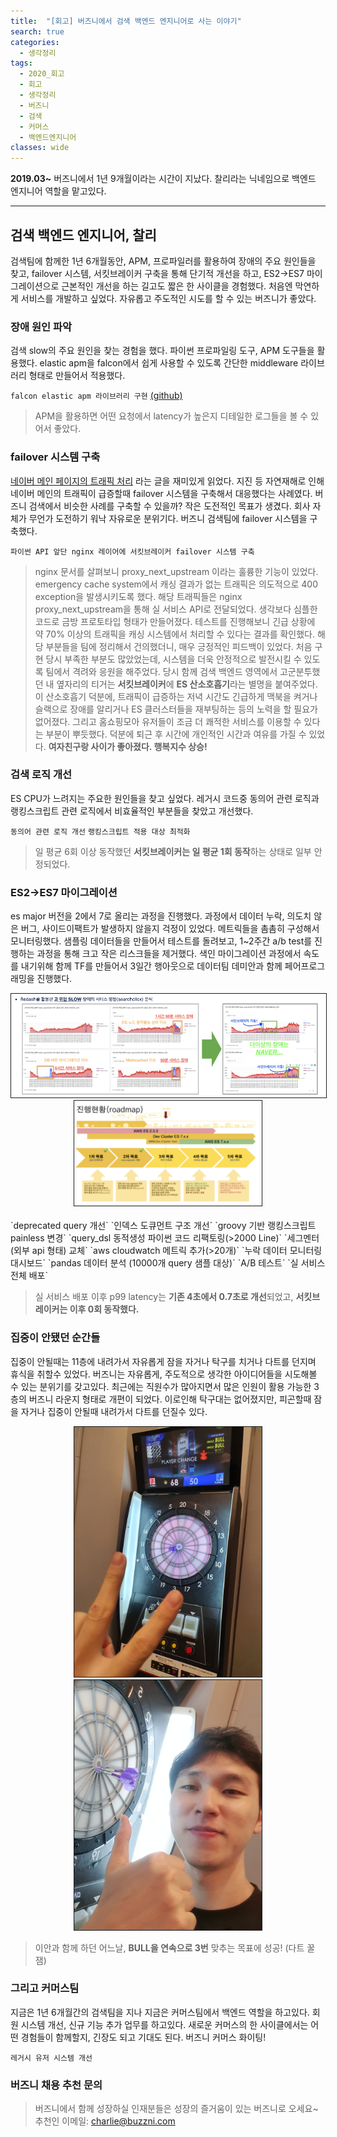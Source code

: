 ```yaml
---
title:  "[회고] 버즈니에서 검색 백엔드 엔지니어로 사는 이야기"
search: true
categories: 
  - 생각정리
tags:
  - 2020_회고
  - 회고
  - 생각정리
  - 버즈니
  - 검색
  - 커머스
  - 백엔드엔지니어
classes: wide
---
```



**2019.03~** 버즈니에서 1년 9개월이라는 시간이 지났다. 찰리라는 닉네임으로 백엔드 엔지니어 역할을 맡고있다.  
<!-- 과거 소프트웨어 마에스트로에서 인연을 맺은 저스틴의 추천으로 오랜 열정을 쏟아왔던 해킹/보안 분야를 떠나 버즈니 검색팀에 입사했다.   -->

---
<!-- 몇일 전, 경영진과의 티타임에서 저스틴과 피터가 나는 커리어에 대해 어떤 생각을 갖고있는지 생각을 물었다. -->
<!-- 나는 앞으로 어떤 길을 가야할까? 내가 바라본 버즈니는 어떤 회사였을까? 나와 버즈니는 성장했나? -->

## 검색 백엔드 엔지니어, 찰리
<!-- ### 성장에 한계가 없는 버즈니 -->

검색팀에 함께한 1년 6개월동안, APM, 프로파일러를 활용하여 장애의 주요 원인들을 찾고, failover 시스템, 서킷브레이커 구축을 통해 단기적 개선을 하고, ES2→ES7 마이그레이션으로 근본적인 개선을 하는 길고도 짧은 한 사이클을 경험했다. 처음엔 막연하게 서비스를 개발하고 싶었다. 자유롭고 주도적인 시도를 할 수 있는 버즈니가 좋았다.

### 장애 원인 파악
검색 slow의 주요 원인을 찾는 경험을 했다. 파이썬 프로파일링 도구, APM 도구들을 활용했다. elastic apm을 falcon에서 쉽게 사용할 수 있도록 간단한 middleware 라이브러리 형태로 만들어서 적용했다.  

`falcon elastic apm 라이브러리 구현` [(github)](https://github.com/eunchong/falcon-elastic-apm)

> APM을 활용하면 어떤 요청에서 latency가 높은지 디테일한 로그들을 볼 수 있어서 좋았다.

### failover 시스템 구축
[네이버 메인 페이지의 트래픽 처리](https://d2.naver.com/helloworld/6070967) 라는 글을 재미있게 읽었다. 지진 등 자연재해로 인해 네이버 메인의 트래픽이 급증할때 failover 시스템을 구축해서 대응했다는 사례였다. 버즈니 검색에서 비슷한 사례를 구축할 수 있을까? 작은 도전적인 목표가 생겼다. 회사 자체가 무언가 도전하기 워낙 자유로운 분위기다. 버즈니 검색팀에 failover 시스템을 구축했다.

`파이썬 API 앞단 nginx 레이어에 서킷브레이커 failover 시스템 구축`

> nginx 문서를 살펴보니 proxy_next_upstream 이라는 훌륭한 기능이 있었다. emergency cache system에서 캐싱 결과가 없는 트래픽은 의도적으로 400 exception을 발생시키도록 했다. 해당 트래픽들은 nginx proxy_next_upstream을 통해 실 서비스 API로 전달되었다. 생각보다 심플한 코드로 금방 프로토타입 형태가 만들어졌다. 테스트를 진행해보니 긴급 상황에 약 70% 이상의 트래픽을 캐싱 시스템에서 처리할 수 있다는 결과를 확인했다. 해당 부분들을 팀에 정리해서 건의했더니, 매우 긍정적인 피드백이 있었다. 처음 구현 당시 부족한 부분도 많았었는데, 시스템을 더욱 안정적으로 발전시킬 수 있도록 팀에서 격려와 응원을 해주었다. 당시 함께 검색 백엔드 영역에서 고군분투했던 내 옆자리의 티거는 **서킷브레이커**에 **ES 산소호흡기**라는 별명을 붙여주었다. 이 산소호흡기 덕분에, 트래픽이 급증하는 저녁 시간도 긴급하게 맥북을 켜거나 슬랙으로 장애를 알리거나 ES 클러스터들을 재부팅하는 등의 노력을 할 필요가 없어졌다. 그리고 홈쇼핑모아 유저들이 조금 더 쾌적한 서비스를 이용할 수 있다는 부분이 뿌듯했다. 덕분에 퇴근 후 시간에 개인적인 시간과 여유를 가질 수 있었다. **여자친구랑 사이가 좋아졌다. 행복지수 상승!**

### 검색 로직 개선
ES CPU가 느려지는 주요한 원인들을 찾고 싶었다. 레거시 코드중 동의어 관련 로직과 랭킹스크립트 관련 로직에서 비효율적인 부분들을 찾았고 개선했다.

`동의어 관련 로직 개선`
`랭킹스크립트 적용 대상 최적화`

> 일 평균 6회 이상 동작했던 **서킷브레이커는 일 평균 1회 동작**하는 상태로 일부 안정되었다.

### ES2→ES7 마이그레이션
es major 버전을 2에서 7로 올리는 과정을 진행했다. 과정에서 데이터 누락, 의도치 않은 버그, 사이드이팩트가 발생하지 않을지 걱정이 있었다. 메트릭들을 촘촘히 구성해서 모니터링했다. 샘플링 데이터들을 만들어서 테스트를 돌려보고, 1~2주간 a/b test를 진행하는 과정을 통해 크고 작은 리스크들을 제거했다. 색인 마이그레이션 과정에서 속도를 내기위해 함께 TF를 만들어서 3일간 행아웃으로 데이터팀 데미안과 함께 페어프로그래밍을 진행했다.

<center><img src="/assets/img/2021_buzzni/failover_system.png" style="border: 1px solid" width="510px" > <img src="/assets/img/2021_buzzni/es_migration_roadmap.png" style="border: 1px solid" width="300px" ></center>  
<br>
`deprecated query 개선` `인덱스 도큐먼트 구조 개선` `groovy 기반 랭킹스크립트 painless 변경`  
`query_dsl 동적생성 파이썬 코드 리팩토링(>2000 Line)` `세그멘터(외부 api 형태) 교체` `aws cloudwatch 메트릭 추가(>20개)`  
`누락 데이터 모니터링 대시보드` `pandas 데이터 분석 (10000개 query 샘플 대상)` `A/B 테스트` `실 서비스 전체 배포`

> 실 서비스 배포 이후 p99 latency는 **기존 4초에서 0.7초로 개선**되었고, **서킷브레이커는 이후 0회 동작했다.**

<!-- > 데이터팀의 데미안과 페어프로그래밍을 했다. 우여곡절 끝에 2분기 가량의 짧고도 긴 시간을 보내며 **ES2→ES7 마이그레이션**을 진행했다. 마이그레이션 과정에서 10개가 넘는 쇼핑사들의 상품들에 대한 누락은 없는지, 백프로세스들에서 지속적으로 업데이트 하는 데이터에 지연이나 누락은 없는지 확인이 필요해서 aws cloudwatch에 20개 이상의 메트릭을 촘촘하게 추가해서 모니터링 했다. 대시보드를 통해 시계열 추세를 확인하면, 예상치 못한 색인 프로세스, 백프로세스의 마이그레이션 이슈로 인해 누락되는 데이터들을 쉽고 빠르게 확인할 수 있어서 좋았다. 추가로 검색결과와 랭킹들을 비교 분석하며 크고 작은 로직 버그와 오류들을 수정해나가는 과정이 필요했다. 임의로 샘플링한 1000~10000개의 top query, long tail query 결과들을 jupyter notebook에 올려놓고 pandas를 통해 분석하는 방법을 시도해보았다. 이 과정 덕분에 실 서비스를 태워보기 전에 예상치 못한 20~30개 이상의 숨겨진 크고작은 이슈들을 찾고 개선할 수 있었다. 마지막으로 A/B 테스트를 통해 클릭률과 클러스터 부하에 나쁜 영향은 없는지 의도치 않은 이슈는 없는지 검증을 진행했고, 문제가 없다는 판단에 20년 11월 05일 최종적으로 ES7 전체배포를 진행했다. 진행 과정에서 es 마이그레이션만으로 성능이 개선 될지 반신반의했다. 사실 최신 es(>=7.0)의 효율을 극대화하기 위해서는, 무분별한 랭킹스크립트의 사용을 줄이고 rank_feature 등의 신규 기능들을 활용하여, es 내부에서 검색 스코어링의 후보군을 획기적으로 줄이는 block max wand 최적화 기능을 최대한 활용하는게 좋아보였다. 하지만 단순한 es2->es7 마이그레이션 과정으로도 상당한 개선이 있었다. 아마 다양한 원인을 추측할 수 있겠지만, es2에서 사용되던 groovy가 es7에서 painless로 수정된 부분이 성능 개선의 큰 이유를 차지하지 않았을지 조심스레 추측해본다. 아무튼, 덕분에 p99 latency는 기존 4초에서 0.7초로 크게 개선되었고, 최초 일 평균 6회, 개선 후 일 평균 1회 동작했던 서킷브레이커는 es7 전체배포 이후 한번도 동작하지 않고 조용한 상태가 되었다. 진행 과정에서 클릭률 하락, 데이터 누락, 의도치 않은 버그, 사이드이팩트에 대한 걱정과 고민도 많았지만, 메트릭을 분석하고 샘플링 데이터를 통해 테스트를 돌려보고 1~2주간 a/b test를 진행하며 크고 작은 리스크들을 제거할 수 있어서 좋았다. 무엇보다 도전적인 문제를 주도적으로 풀어볼 수 있는 기회와 자유로운 환경이 좋았으며 감사했다. 그리고 색인 마이그레이션 과정에서 함께 TF를 만들어 행아웃으로 페어프로그래밍을 진행했던 데이터팀 **데미안 👍**과 함께 한 열정의 시간들이 너무 즐거웠다. 검색팀 이안, 티거와 호흡하고, 고민하며 문제들을 해결하는 과정들도 즐거웠고 중간중간 테스트 리소스, 개발 환경이 필요한 상황, 혼자 힘으로 해결하기 어려운 이슈들이 있었는데 그때마다 장애물들을 빠르게 해결해주고 가이드도 제시해주는 든든한 CTO 제이콥도 항상 최고다. -->

### 집중이 안됐던 순간들
집중이 안될때는 11층에 내려가서 자유롭게 잠을 자거나 탁구를 치거나 다트를 던지며 휴식을 취할수 있었다. 버즈니는 자유롭게, 주도적으로 생각한 아이디어들을 시도해볼 수 있는 분위기를 갖고있다. 최근에는 직원수가 많아지면서 많은 인원이 활용 가능한 3층의 버즈니 라운지 형태로 개편이 되었다. 이로인해 탁구대는 없어졌지만, 피곤할때 잠을 자거나 집중이 안될때 내려가서 다트를 던질수 있다.  

<center><img src="/assets/img/2021_buzzni/dart01.jpeg" style="border: 1px solid" width="300" ><img src="/assets/img/2021_buzzni/dart03.jpeg" style="border: 1px solid" width="300" ></center>

> 이안과 함께 하던 어느날, **BULL을 연속으로 3번** 맞추는 목표에 성공! (다트 꿀잼)

### 그리고 커머스팀
지금은 1년 6개월간의 검색팀을 지나 지금은 커머스팀에서 백엔드 역할을 하고있다. 회원 시스템 개선, 신규 기능 추가 업무를 하고있다. 새로운 커머스의 한 사이클에서는 어떤 경험들이 함께할지, 긴장도 되고 기대도 된다. 버즈니 커머스 화이팅!  

`레거시 유저 시스템 개선`

<!-- **TechShare**  
```삽질을 공유하는 시간들이 즐겁다.```

**반기, 연말 회고쓰기**  
```버즈니는 반기, 연말에 회고를 쓰고 피어 평가를 하는 문화가 있다. 매년 한일들을 누군가가 읽는 하나의 글로 정리하는 과정은 솔직히 조금 귀찮은 일인데, 회고라는 과정 덕분에 매년 생각을 정리하게 돼서 나 스스로에게도 여러모로 유익하다는 생각이 있다. 솔직히 지금 이 블로그를 쓰는 순간도 엄청나게 귀찮아서 이 행위를 포기하고 싶다는 생각을 1억만번 했다. 귀차니즘 만렙이 내 본성인지라, 지금도 그냥 때려치고 코딩하고싶다는 생각이 2억만번 들고 있다. 그런데 버즈니에서 회고를 쓰는 습관이 내가 블로그에 회고라는걸 끝까지 쓰게 만든것 같다. 이 글을 마무리하는걸 성공할수있을까? 크리스마스떄 먹다 남은 스파클링 와인을 먹고 힘을내서 마무리 하는중... 화이팅!``` -->

### 버즈니 채용 추천 문의
> 버즈니에서 함께 성장하실 인재분들은 성장의 즐거움이 있는 버즈니로 오세요~  
> 추천인 이메일: charlie@buzzni.com


